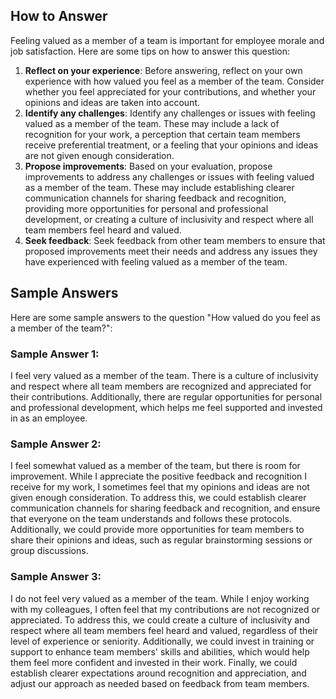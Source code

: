 

How to Answer
-------------

Feeling valued as a member of a team is important for employee morale and job satisfaction. Here are some tips on how to answer this question:

1. **Reflect on your experience**: Before answering, reflect on your own experience with how valued you feel as a member of the team. Consider whether you feel appreciated for your contributions, and whether your opinions and ideas are taken into account.
2. **Identify any challenges**: Identify any challenges or issues with feeling valued as a member of the team. These may include a lack of recognition for your work, a perception that certain team members receive preferential treatment, or a feeling that your opinions and ideas are not given enough consideration.
3. **Propose improvements**: Based on your evaluation, propose improvements to address any challenges or issues with feeling valued as a member of the team. These may include establishing clearer communication channels for sharing feedback and recognition, providing more opportunities for personal and professional development, or creating a culture of inclusivity and respect where all team members feel heard and valued.
4. **Seek feedback**: Seek feedback from other team members to ensure that proposed improvements meet their needs and address any issues they have experienced with feeling valued as a member of the team.

Sample Answers
--------------

Here are some sample answers to the question "How valued do you feel as a member of the team?":

### Sample Answer 1:

I feel very valued as a member of the team. There is a culture of inclusivity and respect where all team members are recognized and appreciated for their contributions. Additionally, there are regular opportunities for personal and professional development, which helps me feel supported and invested in as an employee.

### Sample Answer 2:

I feel somewhat valued as a member of the team, but there is room for improvement. While I appreciate the positive feedback and recognition I receive for my work, I sometimes feel that my opinions and ideas are not given enough consideration. To address this, we could establish clearer communication channels for sharing feedback and recognition, and ensure that everyone on the team understands and follows these protocols. Additionally, we could provide more opportunities for team members to share their opinions and ideas, such as regular brainstorming sessions or group discussions.

### Sample Answer 3:

I do not feel very valued as a member of the team. While I enjoy working with my colleagues, I often feel that my contributions are not recognized or appreciated. To address this, we could create a culture of inclusivity and respect where all team members feel heard and valued, regardless of their level of experience or seniority. Additionally, we could invest in training or support to enhance team members' skills and abilities, which would help them feel more confident and invested in their work. Finally, we could establish clearer expectations around recognition and appreciation, and adjust our approach as needed based on feedback from team members.
